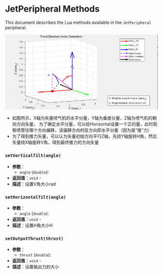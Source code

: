 # JetPeripheral Methods

This document describes the Lua methods available in the `JetPeripheral` peripheral.

![img_1.png](img_1.png)
- 如图所示，X轴为矢量喷气机的水平分量，Y轴为垂直分量，Z轴为喷气机的朝向方向矢量，
为了确定水平分量，可以给Horizontal设置一个正的量，此时观察喷管往哪个方向偏移，该偏移方向的反方向即水平分量（因为是“推”力）
- 为了得到推力矢量，可以认为矢量初始方向平行Z轴，先绕Y轴旋转H角，然后矢量绕X轴旋转V角，得到最终推力的方向矢量

### `setVerticalTilt(angle)`
- **参数**：
  - `angle` (`double`): 
- **返回值**：`void` - 
- **描述**：设置V角大小rad


### `setHorizontalTilt(angle)`
- **参数**：
  - `angle` (`double`): 
- **返回值**：`void` - 
- **描述**：设置H角大小H


### `setOutputThrust(thrust)`
- **参数**：
  - `thrust` (`double`): 
- **返回值**：`void` - 
- **描述**：设置输出力的大小



